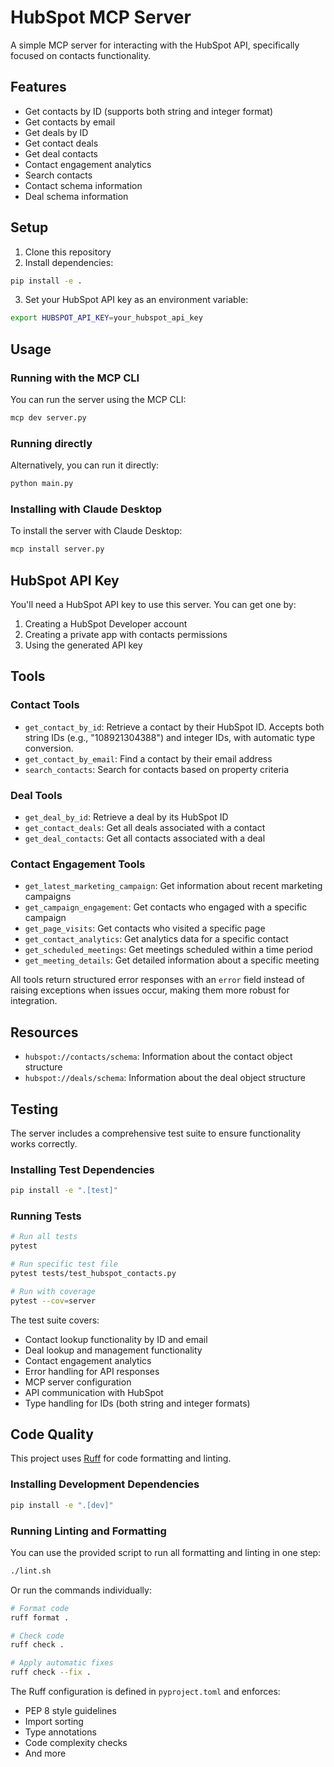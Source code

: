 # HubSpot MCP Server

A simple MCP server for interacting with the HubSpot API, specifically focused on contacts functionality.

## Features

- Get contacts by ID (supports both string and integer format)
- Get contacts by email
- Get deals by ID
- Get contact deals
- Get deal contacts
- Contact engagement analytics
- Search contacts
- Contact schema information
- Deal schema information

## Setup

1. Clone this repository
2. Install dependencies:

```bash
pip install -e .
```

3. Set your HubSpot API key as an environment variable:

```bash
export HUBSPOT_API_KEY=your_hubspot_api_key
```

## Usage

### Running with the MCP CLI

You can run the server using the MCP CLI:

```bash
mcp dev server.py
```

### Running directly

Alternatively, you can run it directly:

```bash
python main.py
```

### Installing with Claude Desktop

To install the server with Claude Desktop:

```bash
mcp install server.py
```

## HubSpot API Key

You'll need a HubSpot API key to use this server. You can get one by:

1. Creating a HubSpot Developer account
2. Creating a private app with contacts permissions
3. Using the generated API key

## Tools

### Contact Tools
- `get_contact_by_id`: Retrieve a contact by their HubSpot ID. Accepts both string IDs (e.g., "108921304388") and integer IDs, with automatic type conversion.
- `get_contact_by_email`: Find a contact by their email address
- `search_contacts`: Search for contacts based on property criteria

### Deal Tools
- `get_deal_by_id`: Retrieve a deal by its HubSpot ID
- `get_contact_deals`: Get all deals associated with a contact
- `get_deal_contacts`: Get all contacts associated with a deal

### Contact Engagement Tools
- `get_latest_marketing_campaign`: Get information about recent marketing campaigns
- `get_campaign_engagement`: Get contacts who engaged with a specific campaign
- `get_page_visits`: Get contacts who visited a specific page
- `get_contact_analytics`: Get analytics data for a specific contact
- `get_scheduled_meetings`: Get meetings scheduled within a time period
- `get_meeting_details`: Get detailed information about a specific meeting

All tools return structured error responses with an `error` field instead of raising exceptions when issues occur, making them more robust for integration.

## Resources

- `hubspot://contacts/schema`: Information about the contact object structure
- `hubspot://deals/schema`: Information about the deal object structure

## Testing

The server includes a comprehensive test suite to ensure functionality works correctly.

### Installing Test Dependencies

```bash
pip install -e ".[test]"
```

### Running Tests

```bash
# Run all tests
pytest

# Run specific test file
pytest tests/test_hubspot_contacts.py

# Run with coverage
pytest --cov=server
```

The test suite covers:
- Contact lookup functionality by ID and email
- Deal lookup and management functionality
- Contact engagement analytics
- Error handling for API responses
- MCP server configuration
- API communication with HubSpot
- Type handling for IDs (both string and integer formats)

## Code Quality

This project uses [Ruff](https://docs.astral.sh/ruff/) for code formatting and linting.

### Installing Development Dependencies

```bash
pip install -e ".[dev]"
```

### Running Linting and Formatting

You can use the provided script to run all formatting and linting in one step:

```bash
./lint.sh
```

Or run the commands individually:

```bash
# Format code
ruff format .

# Check code
ruff check .

# Apply automatic fixes
ruff check --fix .
```

The Ruff configuration is defined in `pyproject.toml` and enforces:
- PEP 8 style guidelines
- Import sorting
- Type annotations
- Code complexity checks
- And more
